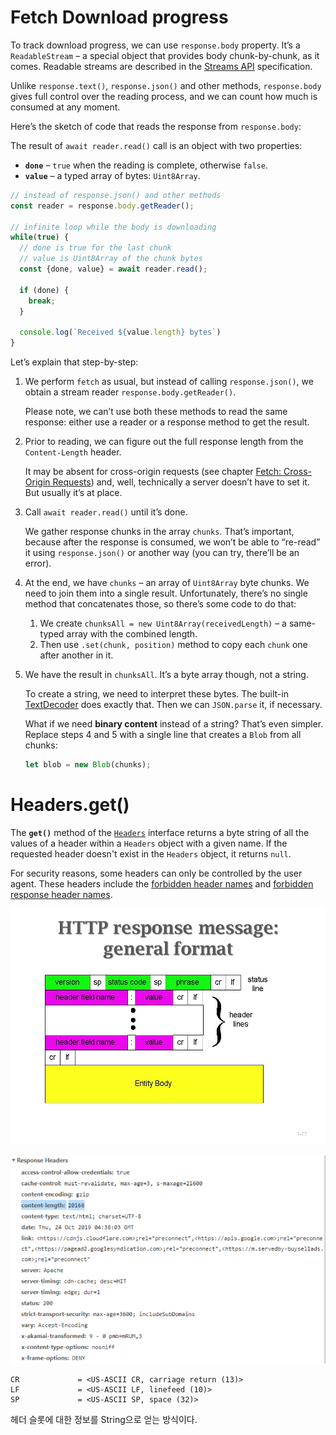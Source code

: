 # Fetch Download progress

To track download progress, we can use `response.body` property. It’s a `ReadableStream` – a special object that provides body chunk-by-chunk, as it comes. Readable streams are described in the [Streams API](https://streams.spec.whatwg.org/#rs-class) specification.

Unlike `response.text()`, `response.json()` and other methods, `response.body` gives full control over the reading process, and we can count how much is consumed at any moment.

Here’s the sketch of code that reads the response from `response.body`:



The result of `await reader.read()` call is an object with two properties:

- **`done`** – `true` when the reading is complete, otherwise `false`.
- **`value`** – a typed array of bytes: `Uint8Array`.

```javascript
// instead of response.json() and other methods
const reader = response.body.getReader();

// infinite loop while the body is downloading
while(true) {
  // done is true for the last chunk
  // value is Uint8Array of the chunk bytes
  const {done, value} = await reader.read();

  if (done) {
    break;
  }

  console.log(`Received ${value.length} bytes`)
}
```



Let’s explain that step-by-step:

1. We perform `fetch` as usual, but instead of calling `response.json()`, we obtain a stream reader `response.body.getReader()`.

   Please note, we can’t use both these methods to read the same response: either use a reader or a response method to get the result.

2. Prior to reading, we can figure out the full response length from the `Content-Length` header.

   It may be absent for cross-origin requests (see chapter [Fetch: Cross-Origin Requests](https://javascript.info/fetch-crossorigin)) and, well, technically a server doesn’t have to set it. But usually it’s at place.

3. Call `await reader.read()` until it’s done.

   We gather response chunks in the array `chunks`. That’s important, because after the response is consumed, we won’t be able to “re-read” it using `response.json()` or another way (you can try, there’ll be an error).

4. At the end, we have `chunks` – an array of `Uint8Array` byte chunks. We need to join them into a single result. Unfortunately, there’s no single method that concatenates those, so there’s some code to do that:

   1. We create `chunksAll = new Uint8Array(receivedLength)` – a same-typed array with the combined length.
   2. Then use `.set(chunk, position)` method to copy each `chunk` one after another in it.

5. We have the result in `chunksAll`. It’s a byte array though, not a string.

   To create a string, we need to interpret these bytes. The built-in [TextDecoder](https://javascript.info/text-decoder) does exactly that. Then we can `JSON.parse` it, if necessary.

   What if we need **binary content** instead of a string? That’s even simpler. Replace steps 4 and 5 with a single line that creates a `Blob` from all chunks:

   ```javascript
   let blob = new Blob(chunks);
   ```



# Headers.get()

The **`get()`** method of the [`Headers`](https://developer.mozilla.org/en-US/docs/Web/API/Headers) interface returns a byte string of all the values of a header within a `Headers` object with a given name. If the requested header doesn't exist in the `Headers` object, it returns `null`.

For security reasons, some headers can only be controlled by the user agent. These headers include the [forbidden header names](https://developer.mozilla.org/en-US/docs/Glossary/Forbidden_header_name) and [forbidden response header names](https://developer.mozilla.org/en-US/docs/Glossary/Forbidden_response_header_name).

![HTTP에 대한 정리 | DevelopersIO](md-images/HTTPresponsemessage_generalformat-16463112365812.jpg)

![image-20220303214941197](md-images/image-20220303214941197-16463117827503.png)

```
CR             = <US-ASCII CR, carriage return (13)>
LF             = <US-ASCII LF, linefeed (10)>
SP             = <US-ASCII SP, space (32)>
```

헤더 슬롯에 대한 정보를 String으로 얻는 방식이다.
